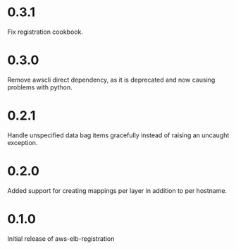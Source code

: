 # 0.3.1

Fix registration cookbook.

# 0.3.0

Remove awscli direct dependency, as it is deprecated and now causing problems with python.

# 0.2.1

Handle unspecified data bag items gracefully instead of raising an uncaught exception.


# 0.2.0

Added support for creating mappings per layer in addition to per hostname.


# 0.1.0

Initial release of aws-elb-registration

